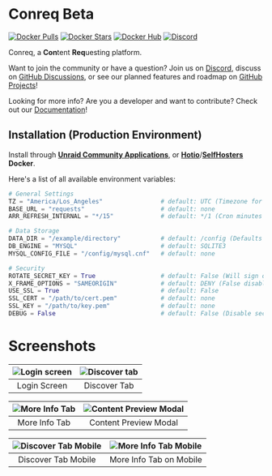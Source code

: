 # Conreq Beta

[![Docker Pulls](https://img.shields.io/docker/pulls/roxedus/conreq?style=flat-square)](https://hub.docker.com/r/roxedus/conreq)
[![Docker Stars](https://img.shields.io/docker/stars/roxedus/conreq?style=flat-square)](https://hub.docker.com/r/roxedus/conreq)
[![Docker Hub](https://img.shields.io/badge/Open%20On-DockerHub-blue?style=flat-square)](https://hub.docker.com/r/roxedus/conreq)
[![Discord](https://img.shields.io/discord/440067432552595457?style=flat-square&label=Discord&logo=discord)](https://discord.gg/gQhGZzEjmX "Chat with the community and get realtime support!")

Conreq, a **Con**tent **Req**uesting platform.

Want to join the community or have a question? Join us on [Discord](https://discord.gg/gQhGZzEjmX), discuss on [GitHub Discussions](https://github.com/Archmonger/Conreq/discussions), or see our planned features and roadmap on [GitHub Projects](https://github.com/Archmonger/Conreq/projects)!

Looking for more info? Are you a developer and want to contribute? Check out our [Documentation](https://archmonger.github.io/Conreq/)!

## Installation (Production Environment)

Install through **[Unraid Community Applications](https://squidly271.github.io/forumpost0.html)**, or **[Hotio](https://hotio.dev/containers/conreq/)**/**[SelfHosters](https://registry.hub.docker.com/r/roxedus/conreq) Docker**.

Here's a list of all available environment variables:

```python
# General Settings
TZ = "America/Los_Angeles"                # default: UTC (Timezone for log files, in "TZ Database" format)
BASE_URL = "requests"                     # default: none
ARR_REFRESH_INTERNAL = "*/15"             # default: */1 (Cron minutes for Sonarr/Radarr library refresh)

# Data Storage
DATA_DIR = "/example/directory"           # default: /config (Defaults to "data" outside of docker)
DB_ENGINE = "MYSQL"                       # default: SQLITE3
MYSQL_CONFIG_FILE = "/config/mysql.cnf"   # default: none

# Security
ROTATE_SECRET_KEY = True                  # default: False (Will sign out users when conreq restarts)
X_FRAME_OPTIONS = "SAMEORIGIN"            # default: DENY (False disables X-Frame-Options)
USE_SSL = True                            # default: False
SSL_CERT = "/path/to/cert.pem"            # default: none
SSL_KEY = "/path/to/key.pem"              # default: none
DEBUG = False                             # default: False (Disable security features, only enable this during development. Defaults to True outside of docker.)
```

# Screenshots

| ![Login screen](https://github.com/Archmonger/Conreq/blob/main/resources/screenshots/conreq_1.png?raw=true) | ![Discover tab](https://github.com/Archmonger/Conreq/blob/main/resources/screenshots/conreq_2.png?raw=true) |
| :---------------------------------------------------------------------------------------------------------: | :---------------------------------------------------------------------------------------------------------: |
|                                                Login Screen                                                 |                                                Discover Tab                                                 |

| ![More Info Tab](https://github.com/Archmonger/Conreq/blob/main/resources/screenshots/conreq_3.png?raw=true) | ![Content Preview Modal](https://github.com/Archmonger/Conreq/blob/main/resources/screenshots/conreq_4.png?raw=true) |
| :----------------------------------------------------------------------------------------------------------: | :------------------------------------------------------------------------------------------------------------------: |
|                                                More Info Tab                                                 |                                                Content Preview Modal                                                 |

| ![Discover Tab Mobile](https://github.com/Archmonger/Conreq/blob/main/resources/screenshots/conreq_5.png?raw=true) | ![More Info Tab Mobile](https://github.com/Archmonger/Conreq/blob/main/resources/screenshots/conreq_6.png?raw=true) |
| :----------------------------------------------------------------------------------------------------------------: | :-----------------------------------------------------------------------------------------------------------------: |
|                                                Discover Tab Mobile                                                 |                                               More Info Tab on Mobile                                               |

